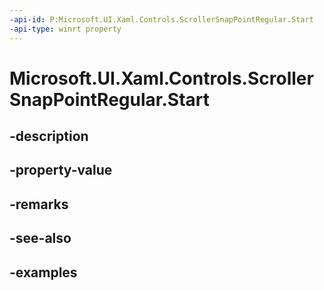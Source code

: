 ```yaml
---
-api-id: P:Microsoft.UI.Xaml.Controls.ScrollerSnapPointRegular.Start
-api-type: winrt property
---
```


<!-- Property syntax.
public double Start { get; }
-->

# Microsoft.UI.Xaml.Controls.ScrollerSnapPointRegular.Start

## -description

## -property-value

## -remarks

## -see-also

## -examples

